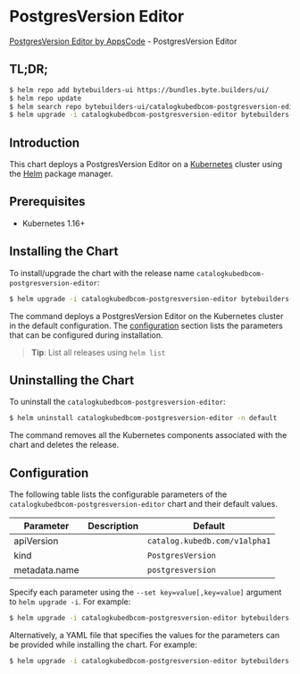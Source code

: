 # PostgresVersion Editor

[PostgresVersion Editor by AppsCode](https://byte.builders) - PostgresVersion Editor

## TL;DR;

```bash
$ helm repo add bytebuilders-ui https://bundles.byte.builders/ui/
$ helm repo update
$ helm search repo bytebuilders-ui/catalogkubedbcom-postgresversion-editor --version=v0.4.2
$ helm upgrade -i catalogkubedbcom-postgresversion-editor bytebuilders-ui/catalogkubedbcom-postgresversion-editor -n default --create-namespace --version=v0.4.2
```

## Introduction

This chart deploys a PostgresVersion Editor on a [Kubernetes](http://kubernetes.io) cluster using the [Helm](https://helm.sh) package manager.

## Prerequisites

- Kubernetes 1.16+

## Installing the Chart

To install/upgrade the chart with the release name `catalogkubedbcom-postgresversion-editor`:

```bash
$ helm upgrade -i catalogkubedbcom-postgresversion-editor bytebuilders-ui/catalogkubedbcom-postgresversion-editor -n default --create-namespace --version=v0.4.2
```

The command deploys a PostgresVersion Editor on the Kubernetes cluster in the default configuration. The [configuration](#configuration) section lists the parameters that can be configured during installation.

> **Tip**: List all releases using `helm list`

## Uninstalling the Chart

To uninstall the `catalogkubedbcom-postgresversion-editor`:

```bash
$ helm uninstall catalogkubedbcom-postgresversion-editor -n default
```

The command removes all the Kubernetes components associated with the chart and deletes the release.

## Configuration

The following table lists the configurable parameters of the `catalogkubedbcom-postgresversion-editor` chart and their default values.

|   Parameter   | Description |                 Default                  |
|---------------|-------------|------------------------------------------|
| apiVersion    |             | <code>catalog.kubedb.com/v1alpha1</code> |
| kind          |             | <code>PostgresVersion</code>             |
| metadata.name |             | <code>postgresversion</code>             |


Specify each parameter using the `--set key=value[,key=value]` argument to `helm upgrade -i`. For example:

```bash
$ helm upgrade -i catalogkubedbcom-postgresversion-editor bytebuilders-ui/catalogkubedbcom-postgresversion-editor -n default --create-namespace --version=v0.4.2 --set apiVersion=catalog.kubedb.com/v1alpha1
```

Alternatively, a YAML file that specifies the values for the parameters can be provided while
installing the chart. For example:

```bash
$ helm upgrade -i catalogkubedbcom-postgresversion-editor bytebuilders-ui/catalogkubedbcom-postgresversion-editor -n default --create-namespace --version=v0.4.2 --values values.yaml
```
